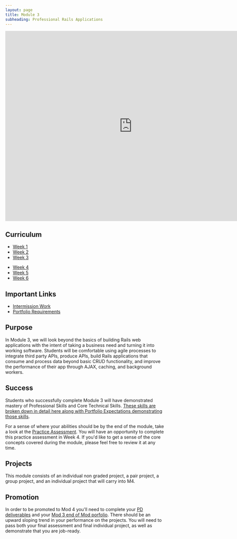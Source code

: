 ```yaml
---
layout: page
title: Module 3
subheading: Professional Rails Applications
---
```


<iframe src="https://calendar.google.com/calendar/embed?mode=week&src=casimircreative.com_e9k9b6n7bok174ilmqbfdr0sc4@group.calendar.google.com&ctz=America/Denver" style="border-width:0" width="800" height="600" frameborder="0" scrolling="no"></iframe>

## Curriculum

<ul class="outlines">
  <a href="outlines/week1">
    <li class="outline">Week 1</li>
  </a>
  <a href="outlines/week2">
    <li class="outline">Week 2</li>
  </a>
  <a href="outlines/week3">
    <li class="outline">Week 3</li>
  </a>
</ul>
<ul class="outlines">
  <a href="outlines/week4">
    <li class="outline">Week 4</li>
  </a>
  <a href="outlines/week5">
    <li class="outline">Week 5</li>
  </a>
  <a href="outlines/week6">
    <li class="outline">Week 6</li>
  </a>
</ul>

## Important Links

* [Intermission Work](./intermission_work)
* [Portfolio Requirements](./misc/portfolio_requirements)

## Purpose

In Module 3, we will look beyond the basics of building Rails web applications with the intent of taking a business need and turning it into working software. Students will be comfortable using agile processes to integrate third party APIs, produce APIs, build Rails applications that consume and process data beyond basic CRUD functionality, and improve the performance of their app through AJAX, caching, and background workers.

## Success

Students who successfully complete Module 3 will have demonstrated mastery of Professional Skills and Core Technical Skills.
[These skills are broken down in detail here along with Portfolio Expectations demonstrating those skills](success).

For a sense of where your abilities should be by the end of the module, take a look at the [Practice Assessment](lessons/practice_assessment). You will have an opportunity to complete this practice assessment in Week 4. If you'd like to get a sense of the core concepts covered during the module, please feel free to review it at any time.

## Projects

This module consists of an individual non graded project, a pair project, a group project, and an individual project that will carry into M4.

## Promotion

In order to be promoted to Mod 4 you'll need to complete your [PD deliverables](https://github.com/turingschool/career-development-curriculum/tree/master/module_three) and your [Mod 3 end of Mod porfolio](./misc/portfolio_requirements). There should be an upward sloping trend in your performance on the projects. You will need to pass both your final assessment and final individual project, as well as demonstrate that you are job-ready.
